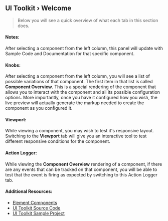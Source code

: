 UI Toolkit › Welcome
---

> Below you will see a quick overview of what each tab in this section does.


#### Notes:

After selecting a component from the left column, this panel will update with Sample Code and Documentation for that specific component.


#### Knobs:

After selecting a component from the left column, you will see a list of possible variations of that component.  The first item in that list is called **Component Overview**.  This is a special rendering of the component that allows you to interact with the component and all its possible configuration options.  More importantly, once you have it configured how you wish, the live preview will actually generate the markup needed to create the component as you configured it.

#### Viewport:

While viewing a component, you may wish to test it's responsive layout.  Switching to the **Viewport** tab will give you an interactive tool to test different responsive conditions for the component.


#### Action Logger:

While viewing the **Component Overview** rendering of a component, if there are any events that can be tracked on that component, you will be able to test that the event is firing as expected by switching to this Action Logger tab.

#### Additional Resources:

* [Element Components](http://element.eleme.io/#/en-US/component/layout)
* [UI Toolkit Source Code](https://github.com/staywoke/ui-toolkit)
* [UI Toolkit Sample Project](https://github.com/staywoke/ui-toolkit-sample-project)
